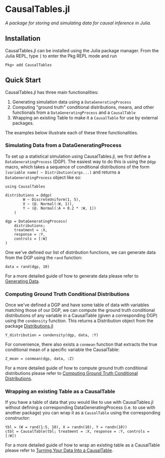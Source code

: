 # CausalTables.jl

*A package for storing and simulating data for causal inference in Julia.*

## Installation
CausalTables.jl can be installed using the Julia package manager.
From the Julia REPL, type `]` to enter the Pkg REPL mode and run

```
Pkg> add CausalTables
```

## Quick Start

CausalTables.jl has three main functionalities:

1. Generating simulation data using a `DataGeneratingProcess`
2. Computing "ground truth" conditional distributions, means, and other functionals from a `DataGeneratingProcess` and a `CausalTable`
3. Wrapping an existing Table to make it a `CausalTable` for use by external packages.

The examples below illustrate each of these three functionalities.

### Simulating Data from a DataGeneratingProcess

To set up a statistical simulation using CausalTables.jl, we first define a `DataGeneratingProcess` (DGP). The easiest way to do this is using the `@dgp` macro, which takes a sequence of conditional distributions of the form `[variable name] ~ Distribution(args...)` and returns a `DataGeneratingProcess` object like so:

```jldoctest quicktest
using CausalTables

distributions = @dgp(
        W ~ DiscreteUniform(1, 5),
        X ~ (@. Normal(:W, 1)),
        Y ~ (@. Normal(:A + 0.2 * :W, 1))
    )

dgp = DataGeneratingProcess(
    distributions;
    treatment = :X,
    response = :Y,
    controls = [:W]
)
```

One we've defined our list of distribution functions, we can generate data from the DGP using the `rand` function:

```jldoctest quicktest
data = rand(dgp, 10)
```

For a more detailed guide of how to generate data please refer to [Generating Data](generating-data.md).

### Computing Ground Truth Conditional Distributions

Once we've defined a DGP and have some table of data with variables matching those of our DGP, we can compute the ground truth conditional distributions of any variable in a CausalTable (given a corresponding DGP) using the `condensity` function. This returns a Distribution object from the package [Distributions.jl](https://juliastats.org/Distributions.jl/stable/)

```jldoctest quicktest
Y_distribution = condensity(dgp, data, :Y)
```

For convenience, there also exists a `conmean` function that extracts the true conditional mean of a specific variable the CausalTable:

```jldoctest quicktest
Z_mean = conmean(dgp, data, :Z)
```

For a more detailed guide of how to compute ground truth conditional distributions please refer to [Computing Ground Truth Conditional Distributions](ground-truth.md).

### Wrapping an existing Table as a CausalTable

If you have a table of data that you would like to use with CausalTables.jl without defining a corresponding DataGeneratingProcess (i.e. to use with another package) you can wrap it as a `CausalTable` using the corresponding constructor:

```jldoctest quicktest
tbl = (W = rand(1:5, 10), X = randn(10), Y = randn(10))
ctbl = CausalTable(tbl; treatment = :X, response = :Y, controls = [:W])
```

For a more detailed guide of how to wrap an existing table as a CausalTable please refer to [Turning Your Data Into a CausalTable](formatting.md).





